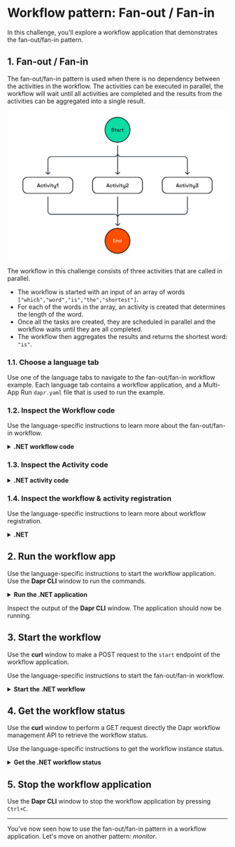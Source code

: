 # Workflow pattern: Fan-out / Fan-in

In this challenge, you'll explore a workflow application that demonstrates the fan-out/fan-in pattern.

## 1. Fan-out / Fan-in

The fan-out/fan-in pattern is used when there is no dependency between the activities in the workflow. The activities can be executed in parallel, the workflow will wait until all activities are completed and the results from the activities can be aggregated into a single result.

![Task Chaining](images/dapr-uni-wf-pattern-fan-out-fan-in-v1.png)

The workflow in this challenge consists of three activities that are called in parallel.

- The workflow is started with an input of an array of words `["which","word","is","the","shortest"]`.
- For each of the words in the array, an activity is created that determines the length of the word.
- Once all the tasks are created, they are scheduled in parallel and the workflow waits until they are all completed.
- The workflow then aggregates the results and returns the shortest word: `"is"`.

### 1.1. Choose a language tab

Use one of the language tabs to navigate to the fan-out/fan-in workflow example. Each language tab contains a workflow application, and a Multi-App Run `dapr.yaml` file that is used to run the example.

### 1.2. Inspect the Workflow code

Use the language-specific instructions to learn more about the fan-out/fan-in workflow.

<details>
   <summary><b>.NET workflow code</b></summary>

Open the `FanOutFanInWorkflow.cs` file located in the `FanOutFanIn` folder. This file contains the workflow code.

Notice that has an `input` of type `string[]`.  The workflow uses a `foreach` loop to iterate over the input array and create a task for each word in the array. Instead of awaiting each task inside the `foreach` loop, the tasks are added to a list of tasks, which is then passed to the `Task.WhenAll()` method outside the loop. At this moment the the workflow engine will schedule all the activities (fan-out), and the workflow will wait until all activities have been completed (fan-in).

```csharp
// This list will contain the tasks that will be executed by the Dapr Workflow engine.
List<Task<WordLength>> tasks = new();
        
foreach (string item in input)
{
   // Tasks are added to the list
   tasks.Add(context.CallActivityAsync<WordLength>(
      nameof(GetWordLength),
      item));
}

// The Dapr Workflow engine will schedule all the tasks and wait for all tasks to complete before continuing.
var allWordLengths = await Task.WhenAll(tasks);
```

</details>

### 1.3. Inspect the Activity code

<details>
   <summary><b>.NET activity code</b></summary>

The workflow uses only one activity, `GetWordLength`, and is located in the `FanOutFanIn/Activities` folder.

</details>

### 1.4. Inspect the workflow & activity registration

Use the language-specific instructions to learn more about workflow registration.

<details>
   <summary><b>.NET</b></summary>

Locate the `Program.cs` file in the `FanOutFanIn` folder. This file contains the code to register the workflow and activities using the `AddDaprWorkflow()` extension method.

This application also has a `start` HTTP POST endpoint that is used to start the workflow, and accepts an array of strings as the input.

</details>

## 2. Run the workflow app

Use the language-specific instructions to start the workflow application. Use the **Dapr CLI** window to run the commands.

<details>
   <summary><b>Run the .NET application</b></summary>

Navigate to the *csharp/fan-out-fan-in* folder:

```bash
cd csharp/fan-out-fan-in
```

Install the dependencies:

```bash
dotnet restore FanOutFanIn
```

Run the application using the Dapr CLI:

```bash
dapr run -f .
```

</details>

Inspect the output of the **Dapr CLI** window. The application should now be running.

## 3. Start the workflow

Use the **curl** window to make a POST request to the `start` endpoint of the workflow application.

Use the language-specific instructions to start the fan-out/fan-in workflow.

<details>
   <summary><b>Start the .NET workflow</b></summary>

In the **curl** window, run the following command to start the workflow:

```curl
curl -i --request POST \
  --url http://localhost:5256/start \
  --header 'content-type: application/json' \
  --data '["which","word","is","the","shortest"]'
```

Expected output:

```text
HTTP/1.1 202 Accepted
Content-Length: 0
Date: Thu, 17 Apr 2025 13:41:03 GMT
Server: Kestrel
Location: 402bc03326e94ea9af5e400b1a718b8b
```

The **Dapr CLI** window should contain these application log statements:

```text
== APP - fanoutfanin == GetWordLength: Received input: is.
== APP - fanoutfanin == GetWordLength: Received input: which.
== APP - fanoutfanin == GetWordLength: Received input: the.
== APP - fanoutfanin == GetWordLength: Received input: shortest.
== APP - fanoutfanin == GetWordLength: Received input: word.
```

> Note: the order of the log statements may vary, as the activities are executed in parallel.

</details>

## 4. Get the workflow status

Use the **curl** window to perform a GET request directly the Dapr workflow management API to retrieve the workflow status.

Use the language-specific instructions to get the workflow instance status.

<details>
   <summary><b>Get the .NET workflow status</b></summary>

Use the **curl** window to make a GET request to get the status of a workflow instance:

```curl
curl --request GET --url http://localhost:3556/v1.0/workflows/dapr/<INSTANCEID>
```

Where `<INSTANCEID>` is the workflow instance ID you received in the `Location` header in the previous step.

Expected output:

```json
{"instanceID":"402bc03326e94ea9af5e400b1a718b8b","workflowName":"FanOutFanInWorkflow","createdAt":"2025-04-17T13:41:04.035237868Z","lastUpdatedAt":"2025-04-17T13:41:04.083785576Z","runtimeStatus":"COMPLETED","properties":{"dapr.workflow.input":"[\"which\",\"word\",\"is\",\"the\",\"shortest\"]","dapr.workflow.output":"\"is\""}}
```

</details>

## 5. Stop the workflow application

Use the **Dapr CLI** window to stop the workflow application by pressing `Ctrl+C`.

---

You've now seen how to use the fan-out/fan-in pattern in a workflow application. Let's move on another pattern: *monitor*.
